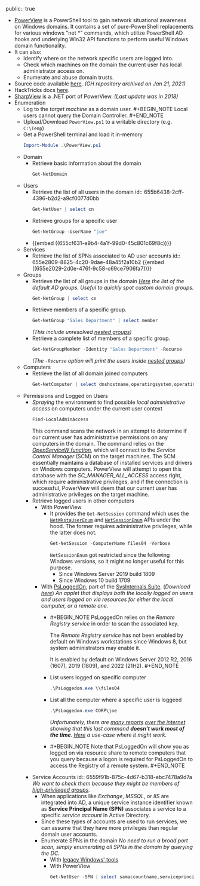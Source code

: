public:: true

- [PowerView](https://powersploit.readthedocs.io/en/latest/Recon/#powerview) is a PowerShell tool to gain network situational awareness on Windows domains. It contains a set of pure-PowerShell replacements for various windows "net *" commands, which utilize PowerShell AD hooks and underlying Win32 API functions to perform useful Windows domain functionality.
- It can also:
	- Identify where on the network specific users are logged into.
	- Check which machines on the domain the current user has local administrator access on.
	- Enumerate and abuse domain trusts.
- Source code available [here](https://github.com/PowerShellMafia/PowerSploit/raw/master/Recon/PowerView.ps1). *(GH repository archived on Jan 21, 2021)*
- HackTricks docs [here](https://book.hacktricks.xyz/windows-hardening/basic-powershell-for-pentesters/powerview).
- [SharpView](https://github.com/tevora-threat/SharpView) is a .NET port of PowerView. *(Last update was in 2018)*
- Enumeration
	- Log to the *target machine* as a domain user.
	  #+BEGIN_NOTE
	  Local users cannot query the Domain Controller.
	  #+END_NOTE
	- Upload/Download `PowerView.ps1` to a writable directory (e.g. `C:\Temp`)
	- Get a PowerShell terminal and load it in-memory
	  ```powershell
	  Import-Module .\PowerView.ps1
	  ```
	- Domain
		- Retrieve basic information about the domain
		  ```powershell
		  Get-NetDomain
		  ```
	- Users
		- Retrieve the list of all users in the domain
		  id:: 655b6438-2cff-4396-b2d2-a9cf0077d0bb
		  ```powershell
		  Get-NetUser | select cn
		  ```
		- Retrieve groups for a specific user
		  ```powershell
		  Get-NetGroup -UserName "joe"
		  ```
		- {{embed ((655cf631-e9b4-4a1f-99d0-45c801c69f8c))}}
	- Services
		- Retrieve the list of SPNs associated to AD user accounts
		  id:: 655e2809-8825-4c20-9dae-48a45f2a10b2
		  {{embed ((655e2029-2d0e-476f-9c58-c69ce7906fa7))}}
	- Groups
		- Retrieve the list of all groups in the domain
		  *[Here](https://learn.microsoft.com/en-us/windows-server/identity/ad-ds/manage/understand-security-groups#default-active-directory-security-groups) the list of the default AD groups. Useful to quickly spot custom domain groups.*
		  ```powershell
		  Get-NetGroup | select cn
		  ```
		- Retrieve members of a specific group.
		  ```powershell
		  Get-NetGroup "Sales Department" | select member
		  ```
		  *(This include unresolved [nested groups](((6559cd1a-af38-44ff-b7ba-396d3c250b67))))*
		- Retrieve a complete list of members of a specific group.
		  ```powershell
		  Get-NetGroupMember -Identity "Sales Department" -Recurse
		  ```
		  *(The `-Recurse` option will print the users inside [nested groups](((6559cd1a-af38-44ff-b7ba-396d3c250b67))))*
	- Computers
		- Retrieve the list of all domain joined computers
		  ```powershell
		  Get-NetComputer | select dnshostname,operatingsystem,operatingsystemversion
		  ```
	- Permissions and Logged on Users
		- *Spraying* the environment to find possible *local administrative access* on computers under the current
		  user context
		  ```powershell
		  Find-LocalAdminAccess
		  ```
		  This command scans the network in an attempt to determine if our current user has administrative permissions on any computers in the domain.
		  The command relies on the [*OpenServiceW function*](https://portal.offsec.com/courses/pen-200/books-and-videos/modal/modules/active-directory-introduction-and-enumeration/manual-enumeration-expanding-our-repertoire/getting-an-overview-permissions-and-logged-on-users#fn1), which will connect to the *Service Control Manager* (SCM) on the target machines. The SCM essentially maintains a database of installed services and drivers on Windows computers. PowerView will attempt to open this database with the *SC_MANAGER_ALL_ACCESS* access right, which require administrative privileges, and if the connection is successful, PowerView will deem that our current user has administrative privileges on the target machine.
		- Retrieve logged users in other computers
			- With PowerView
				- It provides the `Get-NetSession` command which uses the [`NetWkstaUserEnum`](https://learn.microsoft.com/en-us/windows/win32/api/lmwksta/nf-lmwksta-netwkstauserenum) and [`NetSessionEnum`](https://learn.microsoft.com/en-us/windows/win32/api/lmshare/nf-lmshare-netsessionenum) APIs under the hood. The former requires administrative privileges, while the latter does not.
				  ```powershell
				  Get-NetSession -ComputerName files04 -Verbose
				  ```
				  `NetSessionEnum` got restricted since the following Windows versions, so it might no longer useful for this purpose.
					- Since Windows Server 2019 build 1809
					- Since Windows 10 build 1709
			- With [PsLoggedOn](https://learn.microsoft.com/en-us/sysinternals/downloads/psloggedon), part of the [SysInternals Suite](https://learn.microsoft.com/en-us/sysinternals/). (*Download [here](https://download.sysinternals.com/files/PSTools.zip)*)
			  *An applet that displays both the locally logged on users and users logged on via resources for either the local computer, or a remote one.*
				- #+BEGIN_NOTE
				  PsLoggedOn relies on the *Remote Registry service* in order to scan the associated key.
				  
				  The *Remote Registry service* has not been enabled by default on Windows workstations since Windows 8, but system administrators may enable it.
				  
				  It is enabled by default on Windows Server 2012 R2, 2016 (1607), 2019 (1809), and 2022 (21H2).
				  #+END_NOTE
				- List users logged on specific computer
				  ```powershell
				  .\PsLoggedon.exe \\files04
				  ```
				- List all the computer where a specific user is loggeed
				  ```powershell
				  .\PsLoggedon.exe CORP\joe
				  ```
				  *Unfortunately, there are [many reports](https://www.reddit.com/r/sysadmin/comments/p4fffi/psloggedon_question/) [over the internet](https://4sysops.com/archives/psloggedon-view-logged-on-users-in-windows/#rtoc-3) showing that this last command* ***doesn't work most of the time***. *[Here](https://www.waynehoggett.com/2011/03/psloggedon-getting-started-on-windows.html) a use-case where it might work.*
				- #+BEGIN_NOTE
				  Note that PsLoggedOn will show you as logged on via resource share to remote computers that you query because a logon is required for PsLoggedOn to access the Registry of a remote system.
				  #+END_NOTE
		- Service Accounts
		  id:: 6559f91b-875c-4d67-b318-ebc7478a9d7a
		  *We want to check them because they might be members of [high-privileged groups](https://learn.microsoft.com/en-us/entra/architecture/service-accounts-on-premises).*
			- When applications like *Exchange*, *MSSQL*, or *IIS* are integrated into AD, a unique service instance identifier known as **Service Principal Name (SPN)** associates a service to a specific *service account* in Active Directory.
			- Since these types of accounts are used to run services, we can assume that they have more privileges than regular domain user accounts.
			- Enumerate SPNs in the domain
			  *No need to run a broad port scan, simply enumerating all SPNs in the domain by querying the DC.*
				- With [legacy Windows' tools](((6559cc20-1bf4-4d59-a498-f183b3ae7fc6)))
				- With PowerView
				  ```powershell
				  Get-NetUser -SPN | select samaccountname,serviceprincipalname
				  ```